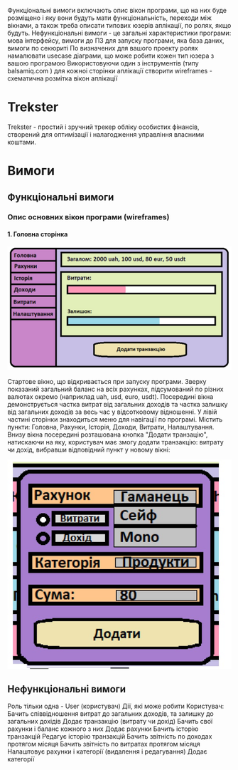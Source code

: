  Функціональні вимоги включають опис вікон програми, що на них буде розміщено і яку вони будуть мати функціональність, переходи між вікнами, а також треба описати типових юзерів аплікації, по ролях, якщо будуть. 
Нефункціональні вимоги - це загальні характеристики програми: мова інтерфейсу, вимоги до ПЗ для запуску програми, яка база даних, вимоги по секюриті
По визначених для вашого проекту ролях намалювати usecase діаграми, що може робити кожен тип юзера з вашою програмою
Використовуючи один з інструментів (типу balsamiq.com ) для кожноі сторінки аплікації створити wireframes - схематична розмітка вікон аплікації



# Trekster

Trekster - простий і зручний трекер обліку особистих фінансів, створений для оптимізації і налагодження управління власними коштами.

# Вимоги

## Функціональні вимоги

### Опис основних вікон програми (wireframes)

#### 1. Головна сторінка

<p align="center">
	<img src="https://github.com/yvoznyak/Trekster/blob/main/images/main.jpg" alt="Головна"/>
</p>

Стартове вікно, що відкривається при запуску програми.
Зверху показаний загальний баланс на всіх рахунках, підсумований по різних валютах окремо (наприклад uah, usd, euro, usdt).
Посередині вікна демонструється частка витрат від загальних доходів та частка залишку від загальних доходів за весь час у відсотковому відношенні.
У лівій частині сторінки знаходиться меню для навігації по програмі. Містить пункти: Головна, Рахунки, Історія, Доходи, Витрати, Налаштування.
Внизу вікна посередині розташована кнопка "Додати транзацію", натискаючи на яку, користувач має змогу додати транзакцію: витрату чи дохід, вибравши відповідний 
пункт у новому вікні:

<p align="center">
	<img src="https://github.com/yvoznyak/Trekster/blob/main/images/add%20trans.jpg" alt="Додавання транзакції"/>
</p>

## Нефункціональні вимоги

















Роль тільки одна - User (користувач)
Дії, які може робити Користувач:
Бачить співвідношення витрат до загальних доходів, та залишку до загальних дохідів
Додає транзакцію (витрату чи дохід)
Бачить свої рахунки і баланс кожного з них
Додає рахунки
Бачить історію транзакцій
Редагує історію транзакцій
Бачить звітність по доходах протягом місяця
Бачить звітність по витратах протягом місяця
Налаштовує рахунки і категорії (видалення і редагування)
Додає категорії

